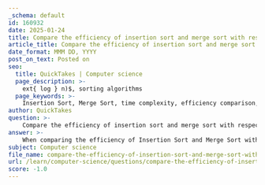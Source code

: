 ```yaml
---
_schema: default
id: 160932
date: 2025-01-24
title: Compare the efficiency of insertion sort and merge sort with respect to input size.
article_title: Compare the efficiency of insertion sort and merge sort with respect to input size.
date_format: MMM DD, YYYY
post_on_text: Posted on
seo:
  title: QuickTakes | Computer science
  page_description: >-
    ext{ log } n)$, sorting algorithms
  page_keywords: >-
    Insertion Sort, Merge Sort, time complexity, efficiency comparison, small input sizes, large input sizes, nearly sorted data, $O(n^2)$, $O(n 
author: QuickTakes
question: >-
    Compare the efficiency of insertion sort and merge sort with respect to input size.
answer: >-
    When comparing the efficiency of Insertion Sort and Merge Sort with respect to input size, it's essential to consider their time complexities and the scenarios in which each algorithm performs optimally.\n\n### Time Complexity\n\n1. **Insertion Sort**:\n   - **Worst-case time complexity**: $O(n^2)$, which occurs when the input array is in reverse order. In this case, each element must be compared with every preceding element.\n   - **Best-case time complexity**: $O(n)$, which happens when the array is already sorted or nearly sorted. In this scenario, each element is only compared once with the last sorted element.\n   - **Average-case time complexity**: $O(n^2)$, as it generally involves nested loops.\n\n2. **Merge Sort**:\n   - **Time complexity**: $O(n \log n)$ for the best, average, and worst cases. This consistent performance is due to the divide-and-conquer approach, where the array is recursively split into halves until each sub-array contains a single element, and then merged back together in sorted order.\n\n### Performance Comparison\n\n- **Small Input Sizes**: Insertion Sort can be more efficient for small datasets due to its low overhead. For example, it is often faster than Merge Sort for arrays with fewer than 10-20 elements, as the constant factors in the time complexity can make a significant difference in practice.\n  \n- **Larger Input Sizes**: As the input size increases, Merge Sort's $O(n \log n)$ time complexity becomes advantageous. It consistently outperforms Insertion Sort for larger datasets. The crossover point where Merge Sort becomes more efficient than Insertion Sort typically occurs around $n = 44$ based on empirical observations.\n\n- **Nearly Sorted Data**: In cases where the data is nearly sorted (e.g., only a few elements are out of place), Insertion Sort can outperform Merge Sort significantly. For instance, if only two elements are out of place, Insertion Sort can complete the sorting in a fraction of the time compared to Merge Sort.\n\n### Summary\n\n- **Insertion Sort** is simple and efficient for small or nearly sorted arrays but becomes inefficient for larger datasets due to its quadratic time complexity.\n- **Merge Sort** is more complex but is the preferred choice for larger datasets due to its logarithmic time complexity, making it consistently faster as the input size grows.\n\nIn conclusion, the choice between Insertion Sort and Merge Sort should be based on the size and nature of the input data. For small or nearly sorted datasets, Insertion Sort may be preferable, while for larger datasets, Merge Sort is generally the better option.
subject: Computer science
file_name: compare-the-efficiency-of-insertion-sort-and-merge-sort-with-respect-to-input-size.md
url: /learn/computer-science/questions/compare-the-efficiency-of-insertion-sort-and-merge-sort-with-respect-to-input-size
score: -1.0
---
```


&nbsp;